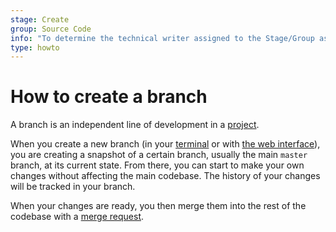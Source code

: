 ```yaml
---
stage: Create
group: Source Code
info: "To determine the technical writer assigned to the Stage/Group associated with this page, see https://about.gitlab.com/handbook/engineering/ux/technical-writing/#assignments"
type: howto
---
```


# How to create a branch

A branch is an independent line of development in a [project](../user/project/index.md).

When you create a new branch (in your [terminal](start-using-git.md#create-a-branch) or with
[the web interface](../user/project/repository/web_editor.md#create-a-new-branch)),
you are creating a snapshot of a certain branch, usually the main `master` branch,
at its current state. From there, you can start to make your own changes without
affecting the main codebase. The history of your changes will be tracked in your branch.

When your changes are ready, you then merge them into the rest of the codebase with a
[merge request](../user/project/merge_requests/creating_merge_requests.md).
